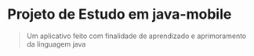 # Projeto de Estudo em java-mobile 
> Um aplicativo feito com finalidade de aprendizado e aprimoramento da linguagem java
